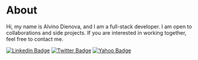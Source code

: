 # About

Hi, my name is Alvino Dienova, and I am a full-stack developer. I am open to collaborations and side projects. If you are interested in working together, feel free to contact me.

[![Linkedin Badge](https://img.shields.io/badge/LinkedIn-0077B5?style=for-the-badge&logo=linkedin&logoColor=white)](https://www.linkedin.com/in/alvino-dienova)
[![Twitter Badge](https://img.shields.io/badge/Twitter-1DA1F2?style=for-the-badge&logo=twitter&logoColor=white)](https://twitter.com/dienoov)
[![Yahoo Badge](https://img.shields.io/badge/-Yahoo-blueviolet?style=for-the-badge&logo=Yahoo&logoColor=white)](mailto:alvinodien@yahoo.co.id)
